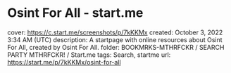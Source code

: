 # Osint For All - start.me

cover: https://c.start.me/screenshots/p/7kKKMx
created: October 3, 2022 3:34 AM (UTC)
description: A startpage with online resources about Osint For All, created by Osint For All.
folder: BOOKMRKS-MTHRFCKR / SEARCH PARTY MTHRFCKR! / Start.me
tags: Search, startme
url: https://start.me/p/7kKKMx/osint-for-all